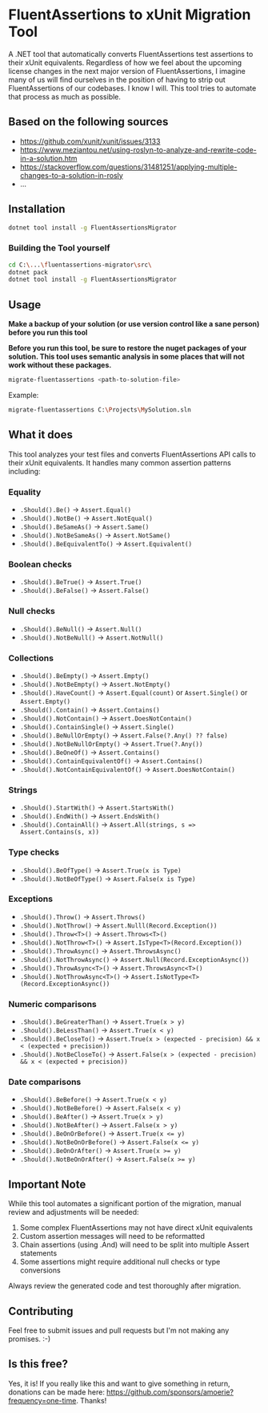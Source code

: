 # FluentAssertions to xUnit Migration Tool

A .NET tool that automatically converts FluentAssertions test assertions to their xUnit equivalents.
Regardless of how we feel about the upcoming license changes in the next major version of FluentAssertions, I imagine many of us will find ourselves in the position of having to strip out FluentAssertions of our codebases. 
I know I will. This tool tries to automate that process as much as possible. 

## Based on the following sources

- https://github.com/xunit/xunit/issues/3133
- https://www.meziantou.net/using-roslyn-to-analyze-and-rewrite-code-in-a-solution.htm
- https://stackoverflow.com/questions/31481251/applying-multiple-changes-to-a-solution-in-rosly
- ... 


## Installation

```bash
dotnet tool install -g FluentAssertionsMigrator
```

### Building the Tool yourself

```bash
cd C:\...\fluentassertions-migrator\src\
dotnet pack
dotnet tool install -g FluentAssertionsMigrator
```

## Usage

**Make a backup of your solution (or use version control like a sane person) before you run this tool**

**Before you run this tool, be sure to restore the nuget packages of your solution. This tool uses semantic analysis in some places that will not work without these packages.**

```bash
migrate-fluentassertions <path-to-solution-file>
```

Example:
```bash
migrate-fluentassertions C:\Projects\MySolution.sln
```

## What it does

This tool analyzes your test files and converts FluentAssertions API calls to their xUnit equivalents. It handles many common assertion patterns including:

### Equality
- `.Should().Be()` → `Assert.Equal()`
- `.Should().NotBe()` → `Assert.NotEqual()`
- `.Should().BeSameAs()` → `Assert.Same()`
- `.Should().NotBeSameAs()` → `Assert.NotSame()`
- `.Should().BeEquivalentTo()` → `Assert.Equivalent()`

### Boolean checks
- `.Should().BeTrue()` → `Assert.True()`
- `.Should().BeFalse()` → `Assert.False()`

### Null checks
- `.Should().BeNull()` → `Assert.Null()`
- `.Should().NotBeNull()` → `Assert.NotNull()`

### Collections
- `.Should().BeEmpty()` → `Assert.Empty()`
- `.Should().NotBeEmpty()` → `Assert.NotEmpty()`
- `.Should().HaveCount()` → `Assert.Equal(count)` or `Assert.Single()` or `Assert.Empty()`
- `.Should().Contain()` → `Assert.Contains()`
- `.Should().NotContain()` → `Assert.DoesNotContain()`
- `.Should().ContainSingle()` → `Assert.Single()`
- `.Should().BeNullOrEmpty()` → `Assert.False(?.Any() ?? false)`
- `.Should().NotBeNullOrEmpty()` → `Assert.True(?.Any())`
- `.Should().BeOneOf()` → `Assert.Contains()`
- `.Should().ContainEquivalentOf()` → `Assert.Contains()`
- `.Should().NotContainEquivalentOf()` → `Assert.DoesNotContain()`

### Strings
- `.Should().StartWith()` → `Assert.StartsWith()`
- `.Should().EndWith()` → `Assert.EndsWith()`
- `.Should().ContainAll()` → `Assert.All(strings, s => Assert.Contains(s, x))`

### Type checks
- `.Should().BeOfType()` → `Assert.True(x is Type)`
- `.Should().NotBeOfType()` → `Assert.False(x is Type)`

### Exceptions
- `.Should().Throw()` → `Assert.Throws()`
- `.Should().NotThrow()` → `Assert.Nulll(Record.Exception())`
- `.Should().Throw<T>()` → `Assert.Throws<T>()`
- `.Should().NotThrow<T>()` → `Assert.IsType<T>(Record.Exception())`
- `.Should().ThrowAsync()` → `Assert.ThrowsAsync()`
- `.Should().NotThrowAsync()` → `Assert.Null(Record.ExceptionAsync())`
- `.Should().ThrowAsync<T>()` → `Assert.ThrowsAsync<T>()`
- `.Should().NotThrowAsync<T>()` → `Assert.IsNotType<T>(Record.ExceptionAsync())`

### Numeric comparisons
- `.Should().BeGreaterThan()` → `Assert.True(x > y)`
- `.Should().BeLessThan()` → `Assert.True(x < y)`
- `.Should().BeCloseTo()` → `Assert.True(x > (expected - precision) && x < (expected + precision))`
- `.Should().NotBeCloseTo()` → `Assert.False(x > (expected - precision) && x < (expected + precision))`

### Date comparisons
- `.Should().BeBefore()` → `Assert.True(x < y)`
- `.Should().NotBeBefore()` → `Assert.False(x < y)`
- `.Should().BeAfter()` → `Assert.True(x > y)`
- `.Should().NotBeAfter()` → `Assert.False(x > y)`
- `.Should().BeOnOrBefore()` → `Assert.True(x <= y)`
- `.Should().NotBeOnOrBefore()` → `Assert.False(x <= y)`
- `.Should().BeOnOrAfter()` → `Assert.True(x >= y)`
- `.Should().NotBeOnOrAfter()` → `Assert.False(x >= y)`

## Important Note

While this tool automates a significant portion of the migration, manual review and adjustments will be needed:

1. Some complex FluentAssertions may not have direct xUnit equivalents
2. Custom assertion messages will need to be reformatted
3. Chain assertions (using .And) will need to be split into multiple Assert statements
4. Some assertions might require additional null checks or type conversions

Always review the generated code and test thoroughly after migration.

## Contributing

Feel free to submit issues and pull requests but I'm not making any promises. :-) 

## Is this free?

Yes, it is! 
If you really like this and want to give something in return, donations can be made here: https://github.com/sponsors/amoerie?frequency=one-time. Thanks!
